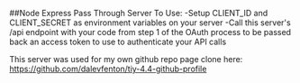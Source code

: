 ##Node Express Pass Through Server
To Use:
-Setup CLIENT_ID and CLIENT_SECRET as environment variables on your server
-Call this server's /api endpoint with your code from step 1 of the OAuth
process to be passed back an access token to use to authenticate your API calls

This server was used for my own github repo page clone here:
https://github.com/dalevfenton/tiy-4.4-github-profile
